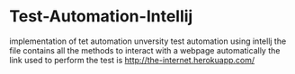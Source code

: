 # Test-Automation-Intellij
implementation of tet automation unversity test automation using intellj 
the file contains all the methods to interact with a webpage automatically
the link used to perform the test is 
 http://the-internet.herokuapp.com/
